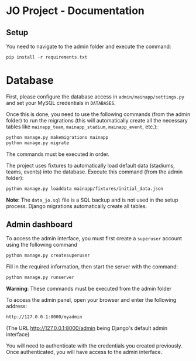 # JO Project - Documentation

## Setup
You need to navigate to the admin folder and execute the command:
```
pip install -r requirements.txt
```

# Database
First, please configure the database access in `admin/mainapp/settings.py`
and set your MySQL credentials in `DATABASES`.

Once this is done, you need to use the following commands (from the admin folder) to run the migrations (this will automatically create all the necessary tables like `mainapp_team`, `mainapp_stadium`, `mainapp_event`, etc.):
```bash
python manage.py makemigrations mainapp
python manage.py migrate
```
The commands must be executed in order.

The project uses fixtures to automatically load default data (stadiums, teams, events) into the database. Execute this command (from the admin folder):
```bash
python manage.py loaddata mainapp/fixtures/initial_data.json
```

**Note**: The `data_jo.sql` file is a SQL backup and is not used in the setup process. Django migrations automatically create all tables.

## Admin dashboard
To access the admin interface, you must first create a `superuser` account using the following command

```bash
python manage.py createsuperuser
```
Fill in the required information, then start the server with the command:
```bash
python manage.py runserver
```

**Warning**: These commands must be executed from the admin folder

To access the admin panel, open your browser and enter the following address:

```bash
http://127.0.0.1:8000/myadmin
```
(The URL http://127.0.0.1:8000/admin being Django's default admin interface)    

You will need to authenticate with the credentials you created previously. Once authenticated, you will have access to the admin interface.